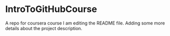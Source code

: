 # IntroToGitHubCourse
A repo for coursera course
I am editing the README file. Adding some more details about the project description.

